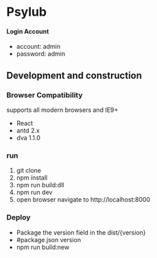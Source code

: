 # Psylub

#### Login Account

-  account: admin
-  password: admin

## Development and construction

### Browser Compatibility

supports all modern browsers and IE9+

* React 
* antd 2.x
* dva 1.1.0

### run

1. git clone
2. npm install
3. npm run build:dll
5. npm run dev
6. open browser navigate to http://localhost:8000


### Deploy

- Package the version field in the dist/{version} 
- #package.json version
- npm run build:new
